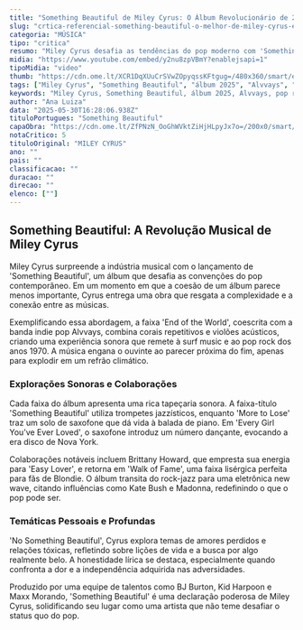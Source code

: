 ```yaml
---
title: "Something Beautiful de Miley Cyrus: O Álbum Revolucionário de 2025"
slug: "crtica-referencial-something-beautiful-o-melhor-de-miley-cyrus-e-de-2025"
categoria: "MÚSICA"
tipo: "critica"
resumo: "Miley Cyrus desafia as tendências do pop moderno com 'Something Beautiful', um álbum inovador que mistura surf music e pop rock dos anos 70. Descubra por que este é o projeto mais ousado da cantora até agora."
midia: "https://www.youtube.com/embed/y2nu8zpVBmY?enablejsapi=1"
tipoMidia: "video"
thumb: "https://cdn.ome.lt/XCR1DqXUuCrSVwZOpyqssKFtgug=/480x360/smart/extras/conteudos/miley_escYBd1.jpg"
tags: ["Miley Cyrus", "Something Beautiful", "álbum 2025", "Alvvays", "pop rock anos 70", "Brittany Howard", "Easy Lover", "Walk of Fame", "Kate Bush", "Madonna"]
keywords: "Miley Cyrus, Something Beautiful, álbum 2025, Alvvays, pop rock anos 70, Brittany Howard, Easy Lover, Walk of Fame, Kate Bush, Madonna"
author: "Ana Luiza"
data: "2025-05-30T16:28:06.938Z"
tituloPortugues: "Something Beautiful"
capaObra: "https://cdn.ome.lt/ZfPNzN_OoGhWVktZiHjHLpyJx7o=/200x0/smart/extras/capas/something.jfif"
notaCritico: 5
tituloOriginal: "MILEY CYRUS"
ano: ""
pais: ""
classificacao: ""
duracao: ""
direcao: ""
elenco: [""]
---
```


## Something Beautiful: A Revolução Musical de Miley Cyrus

Miley Cyrus surpreende a indústria musical com o lançamento de 'Something Beautiful', um álbum que desafia as convenções do pop contemporâneo. Em um momento em que a coesão de um álbum parece menos importante, Cyrus entrega uma obra que resgata a complexidade e a conexão entre as músicas.

Exemplificando essa abordagem, a faixa 'End of the World', coescrita com a banda indie pop Alvvays, combina corais repetitivos e violões acústicos, criando uma experiência sonora que remete à surf music e ao pop rock dos anos 1970. A música engana o ouvinte ao parecer próxima do fim, apenas para explodir em um refrão climático.

### Explorações Sonoras e Colaborações

Cada faixa do álbum apresenta uma rica tapeçaria sonora. A faixa-título 'Something Beautiful' utiliza trompetes jazzísticos, enquanto 'More to Lose' traz um solo de saxofone que dá vida à balada de piano. Em 'Every Girl You’ve Ever Loved', o saxofone introduz um número dançante, evocando a era disco de Nova York.

Colaborações notáveis incluem Brittany Howard, que empresta sua energia para 'Easy Lover', e retorna em 'Walk of Fame', uma faixa lisérgica perfeita para fãs de Blondie. O álbum transita do rock-jazz para uma eletrônica new wave, citando influências como Kate Bush e Madonna, redefinindo o que o pop pode ser.

### Temáticas Pessoais e Profundas

'No Something Beautiful', Cyrus explora temas de amores perdidos e relações tóxicas, refletindo sobre lições de vida e a busca por algo realmente belo. A honestidade lírica se destaca, especialmente quando confronta a dor e a independência adquirida nas adversidades.

Produzido por uma equipe de talentos como BJ Burton, Kid Harpoon e Maxx Morando, 'Something Beautiful' é uma declaração poderosa de Miley Cyrus, solidificando seu lugar como uma artista que não teme desafiar o status quo do pop.

